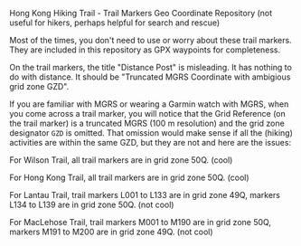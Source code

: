 Hong Kong Hiking Trail - Trail Markers Geo Coordinate Repository (not useful for hikers, perhaps helpful for search and rescue)

Most of the times, you don't need to use or worry about these trail markers.
They are included in this repository as GPX waypoints for completeness.

On the trail markers, the title "Distance Post" is misleading. It has nothing to do with distance. It should be "Truncated MGRS Coordinate with ambigious grid zone GZD".

If you are familiar with MGRS or wearing a Garmin watch with MGRS, when you come across a trail marker, you will notice that the Grid Reference (on the trail marker) is a truncated MGRS (100 m resolution) and the grid zone designator `GZD` is omitted.
That omission would make sense if all the (hiking) activities are within the same GZD, but they are not and here are the issues:

For Wilson Trail, all trail markers are in grid zone 50Q. (cool)

For Hong Kong Trail, all trail markers are in grid zone 50Q. (cool)

For Lantau Trail, trail markers L001 to L133 are in grid zone 49Q, markers L134 to L139 are in grid zone 50Q. (not cool)

For MacLehose Trail, trail markers M001 to M190 are in grid zone 50Q, markers M191 to M200 are in grid zone 49Q. (not cool)
